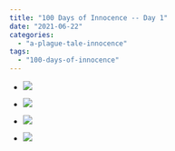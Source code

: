 ```yaml
---
title: "100 Days of Innocence -- Day 1"
date: "2021-06-22"
categories: 
  - "a-plague-tale-innocence"
tags: 
  - "100-days-of-innocence"
---
```


- [![](images/E4gSG0BWYAE1ewX-scaled-1.jpeg)](https://davidpeach.co.uk/wp-content/uploads/2021/07/E4gSG0BWYAE1ewX-scaled-1.jpeg)
    
- [![](images/E4gSG0DXIAUNPS4-scaled-1.jpeg)](https://davidpeach.co.uk/wp-content/uploads/2021/07/E4gSG0DXIAUNPS4-scaled-1.jpeg)
    
- [![](images/E4gSG0EXIAY5lzt-scaled-1.jpeg)](https://davidpeach.co.uk/wp-content/uploads/2021/07/E4gSG0EXIAY5lzt-scaled-1.jpeg)
    
- [![](images/E4gSGz7WEAEhKRH-scaled-1.jpeg)](https://davidpeach.co.uk/wp-content/uploads/2021/07/E4gSGz7WEAEhKRH-scaled-1.jpeg)
